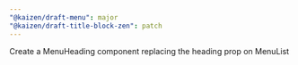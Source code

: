 ```yaml
---
"@kaizen/draft-menu": major
"@kaizen/draft-title-block-zen": patch
---
```


Create a MenuHeading component replacing the heading prop on MenuList
